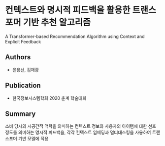 # 컨텍스트와 명시적 피드백을 활용한 트랜스포머 기반 추천 알고리즘

A Transformer-based Recommendation Algorithm using Context and Explicit Feedback

## Authors
* 윤용선, 김재광

## Publication
* 한국정보시스템학회 2020 춘계 학술대회

## Summary
소비 당시의 시공간적 맥락을 의미하는 컨텍스트 정보와 사용자의 아이템에 대한 선호 정도를 의미하는 명시적 피드백을, 각각 컨텍스트 임베딩과 멀티태스킹을 사용하여 트랜스포머 기반 모델에 적용
